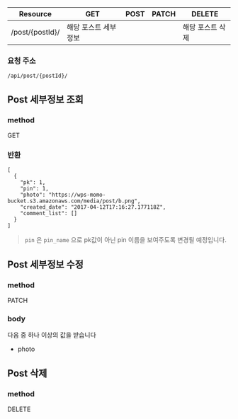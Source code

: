 | Resource | GET | POST | PATCH | DELETE |
| --- | --- | --- | --- | --- |
| /post/{postId}/ | 해당 포스트 세부정보 |  |  | 해당 포스트 삭제 |

### 요청 주소

`/api/post/{postId}/`

## Post 세부정보 조회

### method

GET

### 반환

```
[
  {
    "pk": 1,
    "pin": 1,
    "photo": "https://wps-momo-bucket.s3.amazonaws.com/media/post/b.png",
    "created_date": "2017-04-12T17:16:27.177118Z",
    "comment_list": []
  }
]
```

> `pin` 은 `pin_name` 으로 pk값이 아닌 pin 이름을 보여주도록 변경될 예정입니다.

## Post 세부정보 수정

### method

PATCH

### body

다음 중 하나 이상의 값을 받습니다

* photo

## Post 삭제

### method

DELETE

